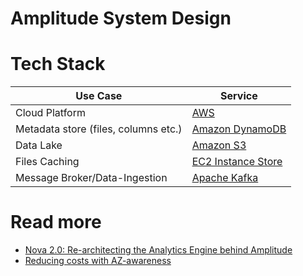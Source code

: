 # Amplitude System Design

# Tech Stack

| Use Case                             | Service                                                                                                     |
|--------------------------------------|-------------------------------------------------------------------------------------------------------------|
| Cloud Platform                       | [AWS](../../2_AWSServices/Readme.md)                                                                      |
| Metadata store (files, columns etc.) | [Amazon DynamoDB](../../2_AWSServices/6_DatabaseServices/AmazonDynamoDB/Readme.md)                        |
| Data Lake                            | [Amazon S3](../../2_AWSServices/10_BigDataServices/StorageDBs/DataLakes/S3DataLake.md)                  |
| Files Caching                        | [EC2 Instance Store](../../2_AWSServices/7_StorageServices/1_BlockStorageTypes/AmazonEC2InstanceStore.md) |
| Message Broker/Data-Ingestion        | [Apache Kafka](../../4_MessageBrokersEDA/Kafka/Readme.md)                                |

# Read more
- [Nova 2.0: Re-architecting the Analytics Engine behind Amplitude](https://amplitude.com/blog/nova-2-0)
- [Reducing costs with AZ-awareness](https://amplitude.engineering/reducing-costs-with-az-awareness-efc92bc7113a)
